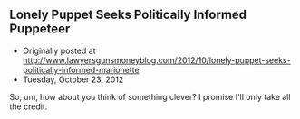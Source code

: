 ## Lonely Puppet Seeks Politically Informed Puppeteer

 * Originally posted at http://www.lawyersgunsmoneyblog.com/2012/10/lonely-puppet-seeks-politically-informed-marionette
 * Tuesday, October 23, 2012

So, um, how about you think of something clever? I promise I'll only take all the credit.